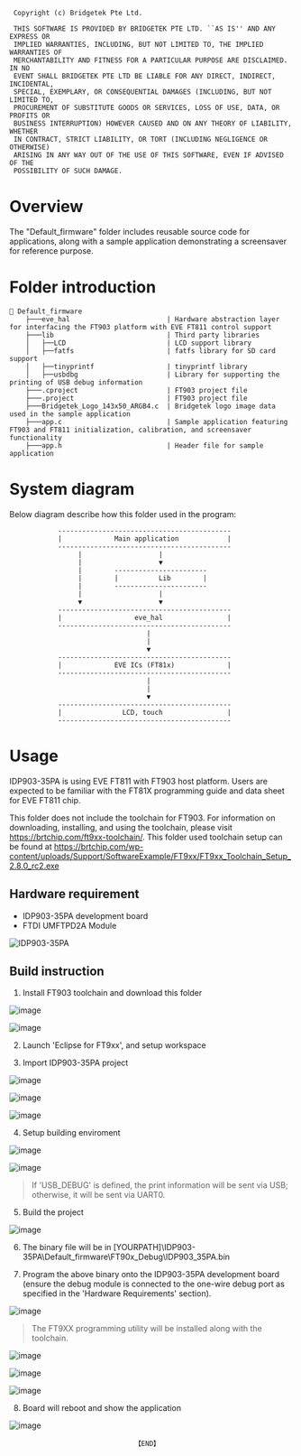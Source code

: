```
 Copyright (c) Bridgetek Pte Ltd.                                               
                                                                                
 THIS SOFTWARE IS PROVIDED BY BRIDGETEK PTE LTD. ``AS IS'' AND ANY EXPRESS OR   
 IMPLIED WARRANTIES, INCLUDING, BUT NOT LIMITED TO, THE IMPLIED WARRANTIES OF   
 MERCHANTABILITY AND FITNESS FOR A PARTICULAR PURPOSE ARE DISCLAIMED. IN NO     
 EVENT SHALL BRIDGETEK PTE LTD BE LIABLE FOR ANY DIRECT, INDIRECT, INCIDENTAL,  
 SPECIAL, EXEMPLARY, OR CONSEQUENTIAL DAMAGES (INCLUDING, BUT NOT LIMITED TO,   
 PROCUREMENT OF SUBSTITUTE GOODS OR SERVICES, LOSS OF USE, DATA, OR PROFITS OR  
 BUSINESS INTERRUPTION) HOWEVER CAUSED AND ON ANY THEORY OF LIABILITY, WHETHER  
 IN CONTRACT, STRICT LIABILITY, OR TORT (INCLUDING NEGLIGENCE OR OTHERWISE)     
 ARISING IN ANY WAY OUT OF THE USE OF THIS SOFTWARE, EVEN IF ADVISED OF THE     
 POSSIBILITY OF SUCH DAMAGE.                                                    
```

# Overview

The "Default_firmware" folder includes reusable source code for applications, along with a sample application demonstrating a screensaver for reference purpose. 

# Folder introduction
```
📂 Default_firmware
    ├───eve_hal                        | Hardware abstraction layer for interfacing the FT903 platform with EVE FT811 control support
    ├───lib                            | Third party libraries
    │   ├──LCD                         | LCD support library
    │   ├──fatfs                       | fatfs library for SD card support
    │   ├──tinyprintf                  | tinyprintf library
    │   ├──usbdbg                      | Library for supporting the printing of USB debug information
    ├───.cproject                      | FT903 project file
    ├───.project                       | FT903 project file
    ├───Bridgetek_Logo_143x50_ARGB4.c  | Bridgetek logo image data used in the sample application
    ├───app.c                          | Sample application featuring FT903 and FT811 initialization, calibration, and screensaver functionality
    ├───app.h                          | Header file for sample application
```

# System diagram
Below diagram describe how this folder used in the program:
                     
                -------------------------------------------
                |             Main application            |
                -------------------------------------------
                     |                   |
                     |                   ▼
                     |        -----------------------
                     |        |          Lib        |
                     |        -----------------------
                     |                   |
                     ▼                   ▼
                -------------------------------------------
                |                  eve_hal                |
                -------------------------------------------
                                      |
                                      |
                                      ▼
                -------------------------------------------
                |             EVE ICs (FT81x)             |
                -------------------------------------------
                                      |
                                      |
                                      ▼   
                -------------------------------------------
                |               LCD, touch                | 
                -------------------------------------------

# Usage
IDP903-35PA is using EVE FT811 with FT903 host platform. Users are expected to be familiar with the FT81X programming guide and data sheet for EVE FT811 chip.

This folder does not include the toolchain for FT903. For information on downloading, installing, and using the toolchain, please visit https://brtchip.com/ft9xx-toolchain/. This folder used toolchain setup can be found at https://brtchip.com/wp-content/uploads/Support/SoftwareExample/FT9xx/FT9xx_Toolchain_Setup_2.8.0_rc2.exe

## Hardware requirement
* IDP903-35PA development board
* FTDI UMFTPD2A Module

![IDP903-35PA](https://github.com/user-attachments/assets/9ce471f0-070a-4161-aca9-e6e801a2688d)


## Build instruction
1. Install FT903 toolchain and download this folder

![image](https://github.com/user-attachments/assets/c2f67d4d-29cd-4d9d-9dbf-185caacc3c07)

![image](https://github.com/user-attachments/assets/8fd63ca3-9d13-4d78-8405-8987a9f5c2c4)

2. Launch 'Eclipse for FT9xx', and setup workspace

3. Import IDP903-35PA project

![image](https://github.com/user-attachments/assets/ed8766c1-4efd-440e-b507-c4edfc1a0e24)

![image](https://github.com/user-attachments/assets/68a45ff8-fefa-42bb-9c14-83e824533ba8)

![image](https://github.com/user-attachments/assets/00c903d3-386c-4d30-9e61-d1060c3148e7)

4. Setup building enviroment

![image](https://github.com/user-attachments/assets/1dc5e29a-554e-4f94-8b05-63d1995292c4)

![image](https://github.com/user-attachments/assets/b12c211c-8948-4d21-8c28-f5c389bb2374)

> If 'USB_DEBUG' is defined, the print information will be sent via USB; otherwise, it will be sent via UART0.

5. Build the project

![image](https://github.com/user-attachments/assets/bdecefd3-1aa3-47bd-9e6d-577adec14896)

6. The binary file will be in [YOURPATH]\IDP903-35PA\Default_firmware\FT90x_Debug\IDP903_35PA.bin

7. Program the above binary onto the IDP903-35PA development board (ensure the debug module is connected to the one-wire debug port as specified in the 'Hardware Requirements' section).

![image](https://github.com/user-attachments/assets/b71c12f4-a79f-47f3-a6fb-926f0665ccdb)

> The FT9XX programming utility will be installed along with the toolchain.

![image](https://github.com/user-attachments/assets/4a5c2fcf-4449-4ff5-bc9e-a2173af7b319)

![image](https://github.com/user-attachments/assets/b5b07444-7415-44af-9ebb-602419845ab2)

![image](https://github.com/user-attachments/assets/f8bf7657-44ae-4372-b6f1-485f758f840d)

8. Board will reboot and show the application

![image](https://github.com/user-attachments/assets/6c6fad4e-d9c1-4c97-a117-1cbf5d300a6d)

 

                                   【END】
